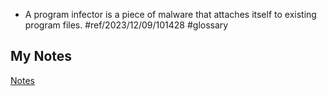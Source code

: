 - A program infector is a piece of malware that attaches itself to existing program files. #ref/2023/12/09/101428 #glossary 
## My Notes
[Notes](mynotes/program-infector-notes.md)

